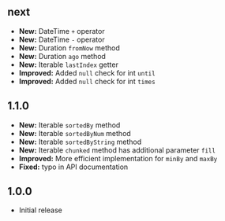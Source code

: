 ## next

- **New:** DateTime `+` operator
- **New:** DateTime `-` operator
- **New:** Duration `fromNow` method
- **New:** Duration `ago` method
- **New:** Iterable `lastIndex` getter
- **Improved:** Added `null` check for int ``until``
- **Improved:** Added `null` check for int ``times``

## 1.1.0

- **New:** Iterable `sortedBy` method 
- **New:** Iterable `sortedByNum` method 
- **New:** Iterable `sortedByString` method 
- **New:** Iterable `chunked` method has additional parameter `fill`
- **Improved:** More efficient implementation for `minBy` and `maxBy`
- **Fixed:** typo in API documentation


## 1.0.0

* Initial release